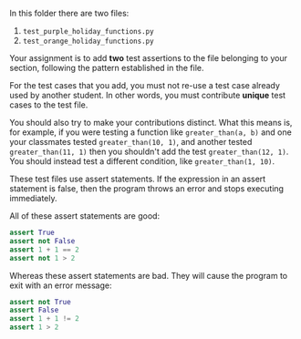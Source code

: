 In this folder there are two files:

1. `test_purple_holiday_functions.py`
2. `test_orange_holiday_functions.py`

Your assignment is to add **two** test assertions to the file belonging to your
section, following the pattern established in the file.

For the test cases that you add, you must not re-use a test case already used by
another student. In other words, you must contribute **unique** test cases to
the test file. 

You should also try to make your contributions distinct. What this means is, for
example, if you were testing a function like `greater_than(a, b)` and one your
classmates tested `greater_than(10, 1)`, and another tested `greater_than(11,
1)` then you shouldn't add the test `greater_than(12, 1)`. You should instead
test a different condition, like `greater_than(1, 10)`.

These test files use assert statements. If the expression in an assert statement
is false, then the program throws an error and stops executing immediately. 

All of these assert statements are good:

```py
assert True
assert not False
assert 1 + 1 == 2
assert not 1 > 2
```

Whereas these assert statements are bad. They will cause the program to exit
with an error message:

```py
assert not True
assert False
assert 1 + 1 != 2
assert 1 > 2
```
